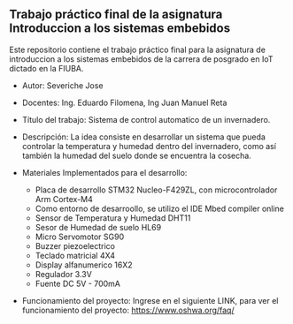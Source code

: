 ## Trabajo práctico final de la asignatura Introduccion a los sistemas embebidos ##
Este repositorio contiene el trabajo práctico final para la asignatura de introduccion a los sistemas embebidos de la carrera de posgrado en IoT dictado en la FIUBA.

* Autor: Severiche Jose
* Docentes: Ing. Eduardo Filomena, Ing Juan Manuel Reta
* Título del trabajo: Sistema de control automatico de un invernadero.

* Descripción: La idea consiste en desarrollar un sistema que pueda controlar la temperatura y humedad dentro del invernadero, como así también la humedad del suelo donde se encuentra la cosecha.

* Materiales Implementados para el desarrollo:
   
   * Placa de desarrollo STM32 Nucleo-F429ZL, con microcontrolador Arm Cortex-M4
   * Como entorno de desarroollo, se utilizo el IDE Mbed compiler online 
   * Sensor de Temperatura y Humedad DHT11
   * Sesor de Humedad de suelo HL69
   * Micro Servomotor SG90
   * Buzzer piezoelectrico
   * Teclado matricial 4X4
   * Display alfanumerico 16X2
   * Regulador 3.3V
   * Fuente DC 5V - 700mA 

* Funcionamiento del proyecto:
Ingrese en el siguiente LINK, para ver el funcionamiento del proyecto: https://www.oshwa.org/faq/




